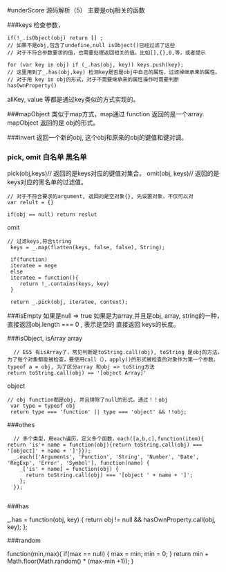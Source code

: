 #underScore 源码解析（5）
主要是obj相关的函数


###keys
检查参数，

```
if(!_.isObject(obj) return [] ;
// 如果不是obj,包含了undefine,null isObject()已经过滤了这些
// 对于不符合参数要求的值，也需要处理返回相关的值。比如[],{},0,等，或者提示

for (var key in obj) if (_.has(obj, key)) keys.push(key);
// 这里用到了_.has(obj,key) 检测key是否是obj中自己的属性，过滤掉继承来的属性。
// 对于用 key in obj的形式，对于不需要继承来的属性操作时需要判断hasOwnProperty()

```

allKey, value 等都是通过key类似的方式实现的。

###mapObject
类似于map方式，map通过 function 返回的是一个array.
mapObject 返回的是 obj的形式。


###invert
返回一个新的obj, 这个obj和原来的obj的键值和键对调。

### pick, omit 白名单 黑名单
pick(obj,keys)// 返回的是keys对应的键值对集合。
omit(obj, keys)// 返回的是keys对应的黑名单的过滤值。

```
// 对于不符合要求的argument, 返回的是空对象{}, 先设置对象，不仅可以对
var relult = {}

if(obj == null) return reslut
```

omit 

```
// 过滤keys,符合string
 keys = _.map(flatten(keys, false, false), String);
 
 if(function)
 iteratee = nege
 else
 iteratee = function(){
 	return !_.contains(keys, key)
 }
 
 return _.pick(obj, iteratee, context);

```

###isEmpty
如果是null => true
如果是为array,并且是obj, array, string的一种，直接返回obj.length === 0 , 表示是空的
直接返回 keys的长度。


###isObject, isArray
array

```
  // ES5 有isArray了，常见判断是toString.call(obj), toString 是obj的方法，为了每个对象都能被检查，要使用call（），apply()的形式被检查的对象作为第一个参数。 typeof a = obj, 为了区分array 和obj => toSting方法
return toString.call(obj) == '[object Array]'

```
object

```
// obj function都是obj, 并且排除了null的形式。通过！！obj
 var type = typeof obj
 return type === 'function' || type === 'object' && !!obj;
```

###othes 

```
  // 多个类型，用each遍历，定义多个函数，each([a,b,c],function(item){      return 'is'+ name = function(obj){return toString.call(obj) === '[object]' + name + ']'}});
  _.each(['Arguments', 'Function', 'String', 'Number', 'Date', 'RegExp', 'Error', 'Symbol'], function(name) {
    _['is' + name] = function(obj) {
      return toString.call(obj) === '[object ' + name + ']';
    };
  });


```
###has

  _.has = function(obj, key) {
    return obj != null && hasOwnProperty.call(obj, key);
  };

###random

function(min,max){
  if(max == null) {
  	max = min;
  	min = 0;
  }
   return min + Math.floor(Math.random() * (max-min +1));
}









